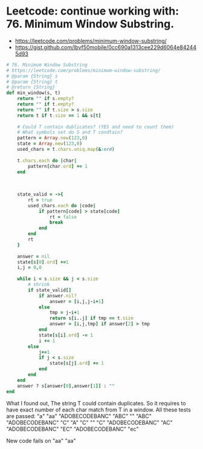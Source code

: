 # Leetcode: continue working with: 76. Minimum Window Substring. 

- https://leetcode.com/problems/minimum-window-substring/
- https://gist.github.com/lbvf50mobile/0cc690a1313cee229d6064e842445d93

```Ruby
# 76. Minimum Window Substring
# https://leetcode.com/problems/minimum-window-substring/
# @param {String} s
# @param {String} t
# @return {String}
def min_window(s, t)
    return "" if s.empty?
    return "" if t.empty?
    return "" if t.size > s.size
    return t if t.size == 1 && s[t]
    
    # Could T contain dublicates? (YES and need to count them)
    # What symbols set do S and T condtain?
    pattern = Array.new(123,0)
    state = Array.new(123,0)
    used_chars = t.chars.uniq.map(&:ord)
    
    t.chars.each do |char|
        pattern[char.ord] += 1
    end
    
    
    
    state_valid = ->{ 
        rt = true
        used_chars.each do |code|
            if pattern[code] > state[code]
                rt = false
                break
            end
        end
        rt
    }
    
    answer = nil
    state[s[0].ord] +=1 
    i,j = 0,0
    
    while i < s.size && j < s.size
        # shrink
        if state_valid[]
            if answer.nil?
                answer = [i,j,j-i+1]
            else
                tmp = j-i+1
                return s[i..j] if tmp == t.size
                answer = [i,j,tmp] if answer[2] > tmp
            end
            state[s[i].ord] -= 1 
            i += 1
        else
            j+=1
            if j < s.size
                state[s[j].ord] += 1 
            end
        end
    end
    answer ? s[answer[0],answer[1]] : ""
end
```


What I found out, The string T could contain duplicates.
So it requires to have exact number of each char match from T in a window.
All these tests are passed:
"a"
"aa"
"ADOBECODEBANC"
"ABC"
""
"ABC"
"ADOBECODEBANC"
"C"
"A"
"C"
""
"C"
"ADOBECODEBANC"
"AC"
"ADOBECODEBANC"
"EC"
"ADOBECODEBANC"
"ec"

New code fails on 
"aa"
"aa"
